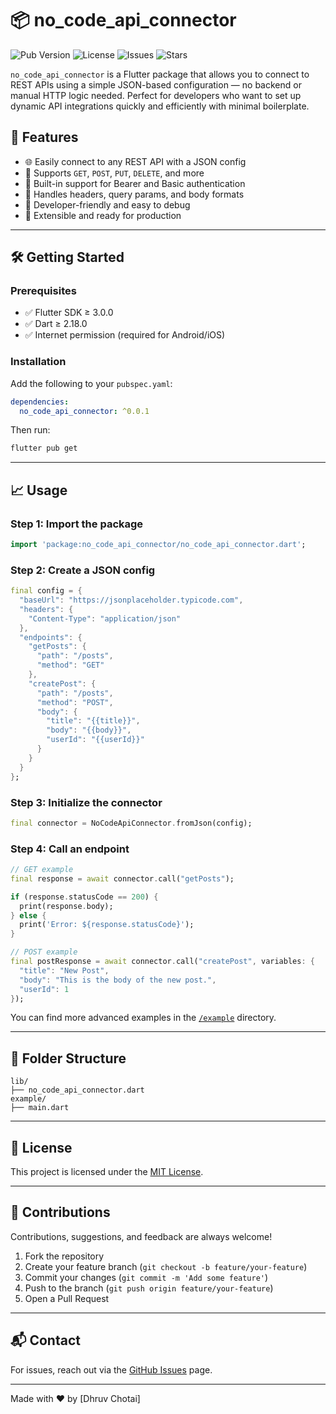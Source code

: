 # 📦 no\_code\_api\_connector

![Pub Version](https://img.shields.io/pub/v/NoCodeApiConnector)
![License](https://img.shields.io/github/license/dhrruvchotai/NoCodeApiConnector)
![Issues](https://img.shields.io/github/issues/dhrruvchotai/NoCodeApiConnector)
![Stars](https://img.shields.io/github/stars/dhrruvchotai/NoCodeApiConnector?style=social)

`no_code_api_connector` is a Flutter package that allows you to connect to REST APIs using a simple JSON-based configuration — no backend or manual HTTP logic needed. Perfect for developers who want to set up dynamic API integrations quickly and efficiently with minimal boilerplate.

## 🚀 Features

* 🌐 Easily connect to any REST API with a JSON config
* 🧩 Supports `GET`, `POST`, `PUT`, `DELETE`, and more
* 🔐 Built-in support for Bearer and Basic authentication
* 🔄 Handles headers, query params, and body formats
* 🧪 Developer-friendly and easy to debug
* 🧰 Extensible and ready for production

---

## 🛠 Getting Started

### Prerequisites

* ✅ Flutter SDK ≥ 3.0.0
* ✅ Dart ≥ 2.18.0
* ✅ Internet permission (required for Android/iOS)

### Installation

Add the following to your `pubspec.yaml`:

```yaml
dependencies:
  no_code_api_connector: ^0.0.1
```

Then run:

```bash
flutter pub get
```

---

## 📈 Usage

### Step 1: Import the package

```dart
import 'package:no_code_api_connector/no_code_api_connector.dart';
```

### Step 2: Create a JSON config

```dart
final config = {
  "baseUrl": "https://jsonplaceholder.typicode.com",
  "headers": {
    "Content-Type": "application/json"
  },
  "endpoints": {
    "getPosts": {
      "path": "/posts",
      "method": "GET"
    },
    "createPost": {
      "path": "/posts",
      "method": "POST",
      "body": {
        "title": "{{title}}",
        "body": "{{body}}",
        "userId": "{{userId}}"
      }
    }
  }
};
```

### Step 3: Initialize the connector

```dart
final connector = NoCodeApiConnector.fromJson(config);
```

### Step 4: Call an endpoint

```dart
// GET example
final response = await connector.call("getPosts");

if (response.statusCode == 200) {
  print(response.body);
} else {
  print('Error: ${response.statusCode}');
}

// POST example
final postResponse = await connector.call("createPost", variables: {
  "title": "New Post",
  "body": "This is the body of the new post.",
  "userId": 1
});
```

You can find more advanced examples in the [`/example`](./example) directory.

---

## 📁 Folder Structure

```text
lib/
├── no_code_api_connector.dart
example/
├── main.dart
```

---

## 📄 License

This project is licensed under the [MIT License](LICENSE).

---

## 🙌 Contributions

Contributions, suggestions, and feedback are always welcome!

1. Fork the repository
2. Create your feature branch (`git checkout -b feature/your-feature`)
3. Commit your changes (`git commit -m 'Add some feature'`)
4. Push to the branch (`git push origin feature/your-feature`)
5. Open a Pull Request

---

## 📬 Contact

For issues, reach out via the [GitHub Issues](https://github.com/your-username/NoCodeApiConnector/issues) page.

---

Made with ❤️ by \[Dhruv Chotai]

